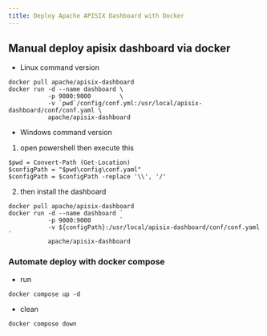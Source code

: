 ```yaml
---
title: Deploy Apache APISIX Dashboard with Docker
---
```


## Manual deploy apisix dashboard via docker

- Linux command version

```
docker pull apache/apisix-dashboard
docker run -d --name dashboard \
           -p 9000:9000        \
           -v `pwd`/config/conf.yml:/usr/local/apisix-dashboard/conf/conf.yaml \
           apache/apisix-dashboard
```

- Windows command version

1.  open powershell then execute this

```
$pwd = Convert-Path (Get-Location)
$configPath = "$pwd\config\conf.yaml"
$configPath = $configPath -replace '\\', '/'
```

2.  then install the dashboard

```
docker pull apache/apisix-dashboard
docker run -d --name dashboard `
           -p 9000:9000        `
           -v ${configPath}:/usr/local/apisix-dashboard/conf/conf.yaml `
           apache/apisix-dashboard
```

### Automate deploy with docker compose

- run

```
docker compose up -d
```

- clean

```
docker compose down
```
